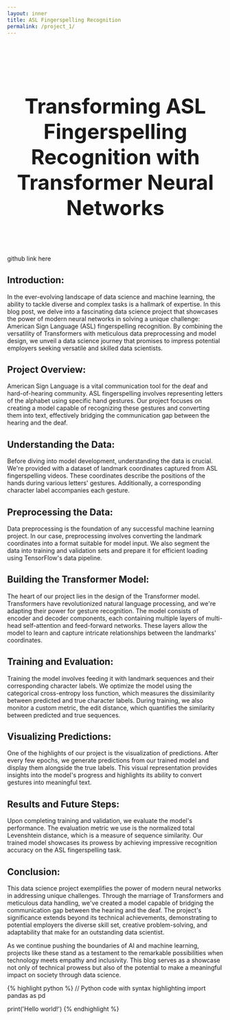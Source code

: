 ```yaml
---
layout: inner
title: ASL Fingerspelling Recognition
permalink: /project_1/
---
```

<html>
<head>
  <style>
    h1 {
      font-size: 48px;
    }
  </style>
</head>
<body>
	<br>
	<br>
	<br>
	<div align="center">
	  <h1>Transforming ASL Fingerspelling Recognition with Transformer Neural Networks</h1>
	</div>
	<br>
	<br>
</body>
</html>

github link here

## Introduction:
In the ever-evolving landscape of data science and machine learning, the ability to tackle diverse and complex tasks is a hallmark of expertise. In this blog post, we delve into a fascinating data science project that showcases the power of modern neural networks in solving a unique challenge: American Sign Language (ASL) fingerspelling recognition. By combining the versatility of Transformers with meticulous data preprocessing and model design, we unveil a data science journey that promises to impress potential employers seeking versatile and skilled data scientists.

## Project Overview:
American Sign Language is a vital communication tool for the deaf and hard-of-hearing community. ASL fingerspelling involves representing letters of the alphabet using specific hand gestures. Our project focuses on creating a model capable of recognizing these gestures and converting them into text, effectively bridging the communication gap between the hearing and the deaf.

## Understanding the Data:
Before diving into model development, understanding the data is crucial. We're provided with a dataset of landmark coordinates captured from ASL fingerspelling videos. These coordinates describe the positions of the hands during various letters' gestures. Additionally, a corresponding character label accompanies each gesture.

## Preprocessing the Data:
Data preprocessing is the foundation of any successful machine learning project. In our case, preprocessing involves converting the landmark coordinates into a format suitable for model input. We also segment the data into training and validation sets and prepare it for efficient loading using TensorFlow's data pipeline.

## Building the Transformer Model:
The heart of our project lies in the design of the Transformer model. Transformers have revolutionized natural language processing, and we're adapting their power for gesture recognition. The model consists of encoder and decoder components, each containing multiple layers of multi-head self-attention and feed-forward networks. These layers allow the model to learn and capture intricate relationships between the landmarks' coordinates.

## Training and Evaluation:
Training the model involves feeding it with landmark sequences and their corresponding character labels. We optimize the model using the categorical cross-entropy loss function, which measures the dissimilarity between predicted and true character labels. During training, we also monitor a custom metric, the edit distance, which quantifies the similarity between predicted and true sequences.

## Visualizing Predictions:
One of the highlights of our project is the visualization of predictions. After every few epochs, we generate predictions from our trained model and display them alongside the true labels. This visual representation provides insights into the model's progress and highlights its ability to convert gestures into meaningful text.

## Results and Future Steps:
Upon completing training and validation, we evaluate the model's performance. The evaluation metric we use is the normalized total Levenshtein distance, which is a measure of sequence similarity. Our trained model showcases its prowess by achieving impressive recognition accuracy on the ASL fingerspelling task.

## Conclusion:
This data science project exemplifies the power of modern neural networks in addressing unique challenges. Through the marriage of Transformers and meticulous data handling, we've created a model capable of bridging the communication gap between the hearing and the deaf. The project's significance extends beyond its technical achievements, demonstrating to potential employers the diverse skill set, creative problem-solving, and adaptability that make for an outstanding data scientist.

As we continue pushing the boundaries of AI and machine learning, projects like these stand as a testament to the remarkable possibilities when technology meets empathy and inclusivity. This blog serves as a showcase not only of technical prowess but also of the potential to make a meaningful impact on society through data science.

{% highlight python %} 
// Python code with syntax highlighting
import pandas as pd

print('Hello world!')
{% endhighlight %}
